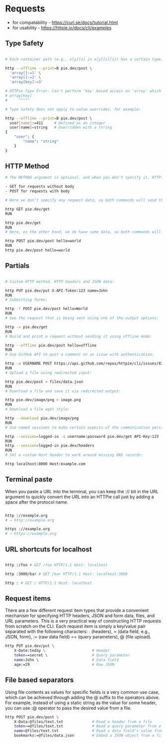 # Requests

- for compatability - https://curl.se/docs/tutorial.html
- for usability - https://httpie.io/docs/cli/examples

## Type Safety

```sh

# Each container path (e.g., x[y][z] in x[y][z][1]) has a certain type, which gets defined with the first usage and can’t be changed after that. If you try to do a key-based access to an array or an index-based access to an object, HTTPie will error out:

http --offline --print=B pie.dev/post \
  'array[]:=1' \
  'array[]:=2' \
  'array[key]:=3'

# HTTPie Type Error: Can't perform 'key' based access on 'array' which has a type of 'array' but this operation requires a type of 'object'.
# array[key]
#     ^^^^^

# Type Safety does not apply to value overrides, for example:

http --offline --print=B pie.dev/post \
  user[name]:=411     # Defined as an integer
  user[name]=string   # Overridden with a string
{
    "user": {
        "name": "string"
    }
}

```

## HTTP Method

```sh
# The METHOD argument is optional, and when you don’t specify it, HTTPie defaults to:

- GET for requests without body
- POST for requests with body

# Here we don’t specify any request data, so both commands will send the same GET request:

http GET pie.dev/get
RUN

http pie.dev/get
RUN
# Here, on the other hand, we do have some data, so both commands will make the same POST request:

http POST pie.dev/post hello=world
RUN
http pie.dev/post hello=world

```

## Partials

```sh

# Custom HTTP method, HTTP headers and JSON data:

http PUT pie.dev/put X-API-Token:123 name=John
RUN
# Submitting forms:

http -f POST pie.dev/post hello=World
RUN
# See the request that is being sent using one of the output options:

http -v pie.dev/get
RUN
# Build and print a request without sending it using offline mode:

http --offline pie.dev/post hello=offline
RUN
# Use GitHub API to post a comment on an issue with authentication:

http -a USERNAME POST https://api.github.com/repos/httpie/cli/issues/83/comments body='HTTPie is awesome! :heart:'
RUN
# Upload a file using redirected input:

http pie.dev/post < files/data.json
RUN
# Download a file and save it via redirected output:

http pie.dev/image/png > image.png
RUN
# Download a file wget style:

http --download pie.dev/image/png
RUN
# Use named sessions to make certain aspects of the communication persistent between requests to the same host:

http --session=logged-in -a username:password pie.dev/get API-Key:123
RUN
http --session=logged-in pie.dev/headers
RUN
# Set a custom Host header to work around missing DNS records:

http localhost:8000 Host:example.com

```
## Terminal paste

When you paste a URL into the terminal, you can keep the :// bit in the URL argument to quickly convert the URL into an HTTPie call just by adding a space after the protocol name.

```sh

http ://example.org
# → http://example.org

https ://example.org
# → https://example.org

```

## URL shortcuts for localhost 

```sh

http :/foo # GET /foo HTTP/1.1 Host: localhost

http :3000/bar # GET /bar HTTP/1.1 Host: localhost:3000

http : # GET / HTTP/1.1 Host: localhost

```
## Request items 

There are a few different request item types that provide a convenient mechanism for specifying HTTP headers, JSON and form data, files, and URL parameters. This is a very practical way of constructing HTTP requests from scratch on the CLI.
Each request item is simply a key/value pair separated with the following characters: : (headers), = (data field, e.g., JSON, form), := (raw data field) == (query parameters), @ (file upload).

```sh
http PUT pie.dev/put \
    X-Date:today \                     # Header
    token==secret \                    # Query parameter
    name=John \                        # Data field
    age:=29                            # Raw JSON
```

## File based separators

Using file contents as values for specific fields is a very common use case, which can be achieved through adding the @ suffix to the operators above. For example, instead of using a static string as the value for some header, you can use :@ operator to pass the desired value from a file.

```sh
http POST pie.dev/post \
    X-Data:@files/text.txt             # Read a header from a file
    token==@files/text.txt             # Read a query parameter from a file
    name=@files/text.txt               # Read a data field’s value from a file
    bookmarks:=@files/data.json        # Embed a JSON object from a file
```
